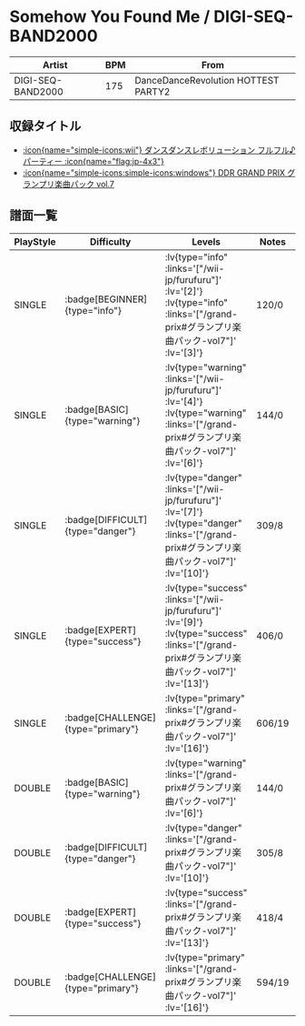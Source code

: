 # Somehow You Found Me / DIGI-SEQ-BAND2000

|Artist|BPM|From|
|------|---|----|
|DIGI-SEQ-BAND2000|175|DanceDanceRevolution HOTTEST PARTY2|

## 収録タイトル

- [ :icon{name="simple-icons:wii"} ダンスダンスレボリューション フルフル♪パーティー :icon{name="flag:jp-4x3"} ](/wii-jp/furufuru)
- [ :icon{name="simple-icons:simple-icons:windows"} DDR GRAND PRIX グランプリ楽曲パック vol.7](/grand-prix#グランプリ楽曲パック-vol7)

## 譜面一覧

|PlayStyle|Difficulty|Levels|Notes|Movie|
|---------|----------|------|-----|-----|
|SINGLE| :badge[BEGINNER]{type="info"} | :lv{type="info" :links='["/wii-jp/furufuru"]' :lv='[2]'}  :lv{type="info" :links='["/grand-prix#グランプリ楽曲パック-vol7"]' :lv='[3]'} |120/0||
|SINGLE| :badge[BASIC]{type="warning"} | :lv{type="warning" :links='["/wii-jp/furufuru"]' :lv='[4]'}  :lv{type="warning" :links='["/grand-prix#グランプリ楽曲パック-vol7"]' :lv='[6]'} |144/0||
|SINGLE| :badge[DIFFICULT]{type="danger"} | :lv{type="danger" :links='["/wii-jp/furufuru"]' :lv='[7]'}  :lv{type="danger" :links='["/grand-prix#グランプリ楽曲パック-vol7"]' :lv='[10]'} |309/8||
|SINGLE| :badge[EXPERT]{type="success"} | :lv{type="success" :links='["/wii-jp/furufuru"]' :lv='[9]'}  :lv{type="success" :links='["/grand-prix#グランプリ楽曲パック-vol7"]' :lv='[13]'} |406/0||
|SINGLE| :badge[CHALLENGE]{type="primary"} | :lv{type="primary" :links='["/grand-prix#グランプリ楽曲パック-vol7"]' :lv='[16]'} |606/19||
|DOUBLE| :badge[BASIC]{type="warning"} | :lv{type="warning" :links='["/grand-prix#グランプリ楽曲パック-vol7"]' :lv='[6]'} |144/0||
|DOUBLE| :badge[DIFFICULT]{type="danger"} | :lv{type="danger" :links='["/grand-prix#グランプリ楽曲パック-vol7"]' :lv='[10]'} |305/8||
|DOUBLE| :badge[EXPERT]{type="success"} | :lv{type="success" :links='["/grand-prix#グランプリ楽曲パック-vol7"]' :lv='[13]'} |418/4||
|DOUBLE| :badge[CHALLENGE]{type="primary"} | :lv{type="primary" :links='["/grand-prix#グランプリ楽曲パック-vol7"]' :lv='[16]'} |594/19||
